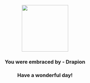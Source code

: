 <p align="center">
    <img src="https://raw.githubusercontent.com/PokeAPI/sprites/master/sprites/pokemon/452.png" width="150" height="150">
</p>
<h3 align="center">You were embraced by - <b>Drapion</b></h3>
<h3 align="center">Have a wonderful day!</h3>
